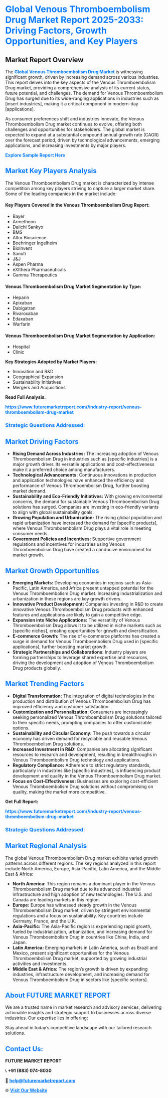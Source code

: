 <h1 style="color: #007BFF;">Global Venous Thromboembolism Drug Market Report 2025-2033: Driving Factors, Growth Opportunities, and Key Players</h1>

<section id="overview">
<h2>Market Report Overview</h2>
<p>The <a href="https://www.futuremarketreport.com//industry-report/venous-thromboembolism-drug-market" style="color: #007BFF; text-decoration: none;"><strong>Global Venous Thromboembolism Drug Market</strong></a> is witnessing significant growth, driven by increasing demand across various industries. This report delves into the key aspects of the Venous Thromboembolism Drug market, providing a comprehensive analysis of its current status, future potential, and challenges. The demand for Venous Thromboembolism Drug has surged due to its wide-ranging applications in industries such as [insert industries], making it a critical component in modern-day [applications].</p>
<p>As consumer preferences shift and industries innovate, the Venous Thromboembolism Drug market continues to evolve, offering both challenges and opportunities for stakeholders. The global market is expected to expand at a substantial compound annual growth rate (CAGR) over the forecast period, driven by technological advancements, emerging applications, and increasing investments by major players.</p>
</section>

<section id="overview">
<p><a href="https://www.futuremarketreport.com//request-sample/reportId=78963" style="color: #007BFF; text-decoration: none;"><strong>Explore Sample Report Here</strong></a></p>
</section>

<section id="key-players">
<h2 style="color: #007BFF;">Market Key Players Analysis</h2>
<p>The Venous Thromboembolism Drug market is characterized by intense competition among key players striving to capture a larger market share. Some of the leading companies in the market include:</p>
<h4>Key Players Covered in the Venous Thromboembolism Drug Report:</h4>
<ul><li>Bayer</li><li>Armetheon</li><li>Daiichi Sankyo</li><li>BMS</li><li>Altor Bioscience</li><li>Boehringer Ingelheim</li><li>BioInvent</li><li>Sanofi</li><li>J&amp;J</li><li>Aspen Pharma</li><li>eXIthera Pharmaceuticals</li><li>Gamma Therapeutics</li></ul>
<h4>Venous Thromboembolism Drug Market Segmentation by Type:</h4>
<ul><li>Heparin</li><li>Apixaban</li><li>Dabigatran</li><li>Rivaroxaban</li><li>Edaxaban</li><li>Warfarin</li></ul>

<h4>Venous Thromboembolism Drug Market Segmentation by Application:</h4>
<ul><li>Hospital</li><li>Clinic</li></ul>
<p><strong>Key Strategies Adopted by Market Players:</strong></p>
<ul>
<li>Innovation and R&D</li>
<li>Geographical Expansion</li>
<li>Sustainability Initiatives</li>
<li>Mergers and Acquisitions</li>
</ul>
</section>

<section>
<p><strong>Read Full Analysis: </strong></p><a href="https://www.futuremarketreport.com//industry-report/venous-thromboembolism-drug-market" style="color: #007BFF; text-decoration: none;"><strong>https://www.futuremarketreport.com//industry-report/venous-thromboembolism-drug-market</strong></a>
<h3 style="color: #007BFF;">Strategic Questions Addressed:</h3>
</section>

<section id="driving-factors">
<h2 style="color: #007BFF;">Market Driving Factors</h2>
<ul>
<li><strong>Rising Demand Across Industries:</strong> The increasing adoption of Venous Thromboembolism Drug in industries such as [specific industries] is a major growth driver. Its versatile applications and cost-effectiveness make it a preferred choice among manufacturers.</li>
<li><strong>Technological Advancements:</strong> Continuous innovations in production and application technologies have enhanced the efficiency and performance of Venous Thromboembolism Drug, further boosting market demand.</li>
<li><strong>Sustainability and Eco-Friendly Initiatives:</strong> With growing environmental concerns, the demand for sustainable Venous Thromboembolism Drug solutions has surged. Companies are investing in eco-friendly variants to align with global sustainability goals.</li>
<li><strong>Growing Population and Urbanization:</strong> The rising global population and rapid urbanization have increased the demand for [specific products], where Venous Thromboembolism Drug plays a vital role in meeting consumer needs.</li>
<li><strong>Government Policies and Incentives:</strong> Supportive government regulations and incentives for industries using Venous Thromboembolism Drug have created a conducive environment for market growth.</li>
</ul>
</section>

<section id="growth-opportunities">
<h2 style="color: #007BFF;">Market Growth Opportunities</h2>
<ul>
<li><strong>Emerging Markets:</strong> Developing economies in regions such as Asia-Pacific, Latin America, and Africa present untapped potential for the Venous Thromboembolism Drug market. Increasing industrialization and urbanization in these regions are key growth drivers.</li>
<li><strong>Innovative Product Development:</strong> Companies investing in R&D to create innovative Venous Thromboembolism Drug products with enhanced features and applications are likely to gain a competitive edge.</li>
<li><strong>Expansion into Niche Applications:</strong> The versatility of Venous Thromboembolism Drug allows it to be utilized in niche markets such as [specific niches], creating opportunities for growth and diversification.</li>
<li><strong>E-commerce Growth:</strong> The rise of e-commerce platforms has created a surge in demand for Venous Thromboembolism Drug used in [specific applications], further boosting market growth.</li>
<li><strong>Strategic Partnerships and Collaborations:</strong> Industry players are forming partnerships to leverage shared expertise and resources, driving the development and adoption of Venous Thromboembolism Drug products globally.</li>
</ul>
</section>

<section id="trending-factors">
<h2 style="color: #007BFF;">Market Trending Factors</h2>
<ul>
<li><strong>Digital Transformation:</strong> The integration of digital technologies in the production and distribution of Venous Thromboembolism Drug has improved efficiency and customer satisfaction.</li>
<li><strong>Customization and Personalization:</strong> Consumers are increasingly seeking personalized Venous Thromboembolism Drug solutions tailored to their specific needs, prompting companies to offer customizable options.</li>
<li><strong>Sustainability and Circular Economy:</strong> The push towards a circular economy has driven demand for recyclable and reusable Venous Thromboembolism Drug solutions.</li>
<li><strong>Increased Investment in R&D:</strong> Companies are allocating significant resources to research and development, resulting in breakthroughs in Venous Thromboembolism Drug technology and applications.</li>
<li><strong>Regulatory Compliance:</strong> Adherence to strict regulatory standards, particularly in industries like [specific industries], is influencing product development and quality in the Venous Thromboembolism Drug market.</li>
<li><strong>Focus on Cost-Effectiveness:</strong> Businesses are exploring cost-efficient Venous Thromboembolism Drug solutions without compromising on quality, making the market more competitive.</li>
</ul>
</section>

<section>
<p><strong>Get Full Report: </strong></p><a href="https://www.futuremarketreport.com//industry-report/venous-thromboembolism-drug-market" style="color: #007BFF; text-decoration: none;"><strong>https://www.futuremarketreport.com//industry-report/venous-thromboembolism-drug-market</strong></a>
<h3 style="color: #007BFF;">Strategic Questions Addressed:</h3>
</section>


<section id="regional-analysis">
<h2 style="color: #007BFF;">Market Regional Analysis</h2>
<p>The global Venous Thromboembolism Drug market exhibits varied growth patterns across different regions. The key regions analyzed in this report include North America, Europe, Asia-Pacific, Latin America, and the Middle East & Africa:</p>
<ul>
<li><strong>North America:</strong> This region remains a dominant player in the Venous Thromboembolism Drug market due to its advanced industrial infrastructure and high adoption of new technologies. The U.S. and Canada are leading markets in this region.</li>
<li><strong>Europe:</strong> Europe has witnessed steady growth in the Venous Thromboembolism Drug market, driven by stringent environmental regulations and a focus on sustainability. Key countries include Germany, France, and the U.K.</li>
<li><strong>Asia-Pacific:</strong> The Asia-Pacific region is experiencing rapid growth, fueled by industrialization, urbanization, and increasing demand for Venous Thromboembolism Drug in countries like China, India, and Japan.</li>
<li><strong>Latin America:</strong> Emerging markets in Latin America, such as Brazil and Mexico, present significant opportunities for the Venous Thromboembolism Drug market, supported by growing industrial activities and investments.</li>
<li><strong>Middle East & Africa:</strong> The region’s growth is driven by expanding industries, infrastructure development, and increasing demand for Venous Thromboembolism Drug in sectors like [specific sectors].</li>
</ul>
</section>

<footer>
<h2 style="color: #007BFF;">About FUTURE MARKET REPORT</h2>
<p>We are a trusted name in market research and advisory services, delivering actionable insights and strategic support to businesses across diverse industries. Our expertise lies in offering:</p>

<p>Stay ahead in today’s competitive landscape with our tailored research solutions.</p>

<h2 style="color: #007BFF;">Contact Us:</h2>
<p><strong>FUTURE MARKET REPORT</strong></p>
<p>📞 <strong>+91 (883) 074-8030</strong></p>
<p>📧 <strong><a href="mailto:help@futuremarketreport.com" style="color: #007BFF;">help@futuremarketreport.com</a></strong></p>
<p>🌐 <strong><a href="https://www.futuremarketreport.com/" style="color: #007BFF;">Visit Our Website</a></strong></p>
</footer>